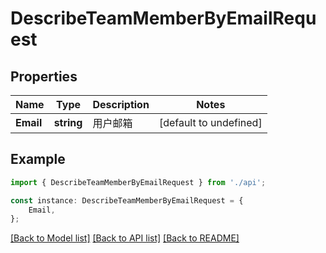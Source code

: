 # DescribeTeamMemberByEmailRequest


## Properties

Name | Type | Description | Notes
------------ | ------------- | ------------- | -------------
**Email** | **string** | 用户邮箱 | [default to undefined]

## Example

```typescript
import { DescribeTeamMemberByEmailRequest } from './api';

const instance: DescribeTeamMemberByEmailRequest = {
    Email,
};
```

[[Back to Model list]](../README.md#documentation-for-models) [[Back to API list]](../README.md#documentation-for-api-endpoints) [[Back to README]](../README.md)
